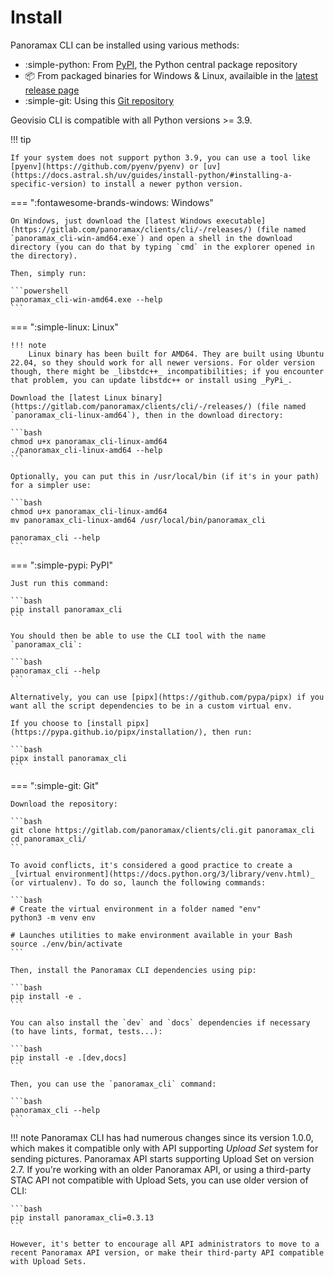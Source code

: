 # Install

Panoramax CLI can be installed using various methods:

- :simple-python: From [PyPI](https://pypi.org/project/panoramax_cli/), the Python central package repository
- :package: From packaged binaries for Windows & Linux, availaible in the [latest release page](https://gitlab.com/panoramax/clients/cli/-/releases/)
- :simple-git: Using this [Git repository](https://gitlab.com/panoramax/clients/cli)

Geovisio CLI is compatible with all Python versions >= 3.9.

!!! tip

	If your system does not support python 3.9, you can use a tool like [pyenv](https://github.com/pyenv/pyenv) or [uv](https://docs.astral.sh/uv/guides/install-python/#installing-a-specific-version) to install a newer python version.


=== ":fontawesome-brands-windows: Windows"

	On Windows, just download the [latest Windows executable](https://gitlab.com/panoramax/clients/cli/-/releases/) (file named `panoramax_cli-win-amd64.exe`) and open a shell in the download directory (you can do that by typing `cmd` in the explorer opened in the directory).

	Then, simply run:

	```powershell
	panoramax_cli-win-amd64.exe --help
	```

=== ":simple-linux: Linux"

	!!! note
		Linux binary has been built for AMD64. They are built using Ubuntu 22.04, so they should work for all newer versions. For older version though, there might be _libstdc++_ incompatibilities; if you encounter that problem, you can update libstdc++ or install using _PyPi_.

	Download the [latest Linux binary](https://gitlab.com/panoramax/clients/cli/-/releases/) (file named `panoramax_cli-linux-amd64`), then in the download directory:

	```bash
	chmod u+x panoramax_cli-linux-amd64
	./panoramax_cli-linux-amd64 --help
	```

	Optionally, you can put this in /usr/local/bin (if it's in your path) for a simpler use:

	```bash
	chmod u+x panoramax_cli-linux-amd64
	mv panoramax_cli-linux-amd64 /usr/local/bin/panoramax_cli

	panoramax_cli --help
	```

=== ":simple-pypi: PyPI"

	Just run this command:

	```bash
	pip install panoramax_cli
	```

	You should then be able to use the CLI tool with the name `panoramax_cli`:

	```bash
	panoramax_cli --help
	```

	Alternatively, you can use [pipx](https://github.com/pypa/pipx) if you want all the script dependencies to be in a custom virtual env.

	If you choose to [install pipx](https://pypa.github.io/pipx/installation/), then run:

	```bash
	pipx install panoramax_cli
	```

=== ":simple-git: Git"

	Download the repository:

	```bash
	git clone https://gitlab.com/panoramax/clients/cli.git panoramax_cli
	cd panoramax_cli/
	```

	To avoid conflicts, it's considered a good practice to create a _[virtual environment](https://docs.python.org/3/library/venv.html)_ (or virtualenv). To do so, launch the following commands:

	```bash
	# Create the virtual environment in a folder named "env"
	python3 -m venv env

	# Launches utilities to make environment available in your Bash
	source ./env/bin/activate
	```

	Then, install the Panoramax CLI dependencies using pip:

	```bash
	pip install -e .
	```

	You can also install the `dev` and `docs` dependencies if necessary (to have lints, format, tests...):

	```bash
	pip install -e .[dev,docs]
	```

	Then, you can use the `panoramax_cli` command:

	```bash
	panoramax_cli --help
	```

!!! note
	Panoramax CLI has had numerous changes since its version 1.0.0, which makes it compatible only with API supporting _Upload Set_ system for sending pictures. Panoramax API starts supporting Upload Set on version 2.7. If you're working with an older Panoramax API, or using a third-party STAC API not compatible with Upload Sets, you can use older version of CLI:

	```bash
	pip install panoramax_cli=0.3.13
	```

	However, it's better to encourage all API administrators to move to a recent Panoramax API version, or make their third-party API compatible with Upload Sets.
